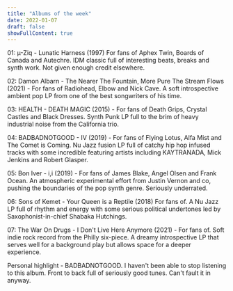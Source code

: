 ```yaml
---
title: "Albums of the week"
date: 2022-01-07
draft: false
showFullContent: true
---
```

01: µ-Ziq - Lunatic Harness (1997) For fans of Aphex Twin, Boards of Canada and Autechre. IDM classic full of interesting beats, breaks and synth work. Not given enough credit elsewhere.

02: Damon Albarn - The Nearer The Fountain, More Pure The Stream Flows (2021) - For fans of Radiohead, Elbow and Nick Cave. A soft introspective ambient pop LP from one of the best songwriters of his time.

03: HEALTH - DEATH MAGIC (2015) - For fans of Death Grips, Crystal Castles and Black Dresses. Synth Punk LP full to the brim of heavy industrial noise from the California trio.

04: BADBADNOTGOOD - IV (2019) - For fans of Flying Lotus, Alfa Mist and The Comet is Coming. Nu Jazz fusion LP full of catchy hip hop infused tracks with some incredible featuring artists including KAYTRANADA, Mick Jenkins and Robert Glasper.

05: Bon Iver - i,i (2019) - For fans of James Blake, Angel Olsen and Frank Ocean. An atmospheric experimental effort from Justin Vernon and co, pushing the boundaries of the pop synth genre. Seriously underrated.

06: Sons of Kemet - Your Queen is a Reptile (2018) For fans of. A Nu Jazz LP full of rhythm and energy with some serious political undertones led by Saxophonist-in-chief Shabaka Hutchings.

07: The War On Drugs - I Don't Live Here Anymore (2021) -  For fans of. Soft indie rock record from the Philly six-piece. A dreamy introspective LP that serves well for a background play but allows space for a deeper experience. 

Personal highlight - BADBADNOTGOOD. I haven't been able to stop listening to this album. Front to back full of seriously good tunes. Can't fault it in anyway.
